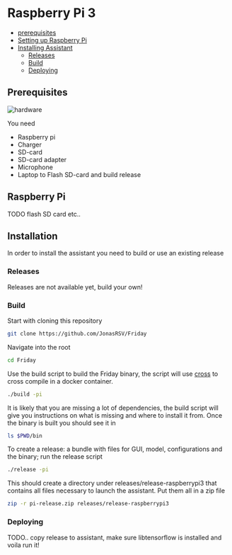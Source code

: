 # Raspberry Pi 3 

- [prerequisites](#prerequisites)
- [Setting up Raspberry Pi](#raspberry-pi)
- [Installing Assistant](#installation)
  - [Releases](#releases)
  - [Build](#build)
  - [Deploying](#deploying)

## Prerequisites

![hardware](../art/raspberry-pi-guide-hardware.png)


You need

- Raspberry pi
- Charger
- SD-card 
- SD-card adapter
- Microphone
- Laptop to Flash SD-card and build release


## Raspberry Pi

TODO flash SD card etc..


## Installation

In order to install the assistant you need to build or use an existing release

### Releases

Releases are not available yet, build your own! 

### Build

Start with cloning this repository 

```bash
git clone https://github.com/JonasRSV/Friday
```

Navigate into the root

```bash
cd Friday
```


Use the build script to build the Friday binary, the script will use [cross](https://github.com/rust-embedded/cross) to cross compile in a docker container.


```bash
./build -pi
```

It is likely that you are missing a lot of dependencies, the build script will give you instructions on what is missing and where to install it from. Once the binary is built you should see it in

```bash
ls $PWD/bin
```

To create a release: a bundle with files for GUI, model, configurations and the binary; run the release script

```bash
./release -pi
```

This should create a directory under releases/release-raspberrypi3 that contains all files necessary to launch the assistant. Put them all in a zip file

```bash
zip -r pi-release.zip releases/release-raspberrypi3
```

### Deploying 

TODO.. copy release to assistant, make sure libtensorflow is installed and voila run it!
